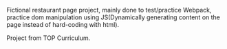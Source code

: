 Fictional restaurant page project, mainly done to test/practice Webpack, practice dom manipulation using JS(Dynamically generating content on the page instead of hard-coding with html). 







Project from TOP Curriculum. 
